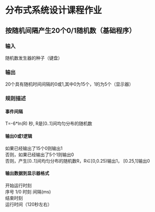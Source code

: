 # 分布式系统设计课程作业
## 按随机间隔产生20个0/1随机数（基础程序）
### 输入
随机数发生器的种子（键盘）
### 输出
20个具有随机时间间隔的0或1,其中0为15个，1的为5个（显示器）
### 规则描述
#### 事件间隔
T=-6*ln(R) 秒, R是[0..1]间均匀分布的随机数
#### 输出0或1逻辑
如果已经输出了15个0则输出1\
否则，如果已经输出了5个1则输出0\
否则，产生[0..1]间均匀分布的随机数R，R∈[0,0.25)输出1， [0.25,1]输出0
#### 输出数据到显示器格式
开始运行时刻\
序号    1/0    时刻    间隔(ms)\
结束时刻\
运行时间（120秒左右）
